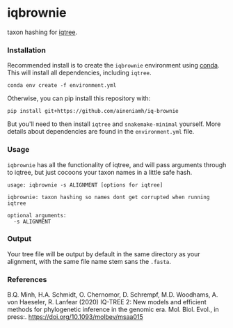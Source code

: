 # iqbrownie
taxon hashing for [iqtree](http://www.iqtree.org/). 

### Installation

Recommended install is to create the ``iqbrownie`` environment using [conda](https://docs.conda.io/en/latest/miniconda.html). This will install all dependencies, including ``iqtree``. 

```
conda env create -f environment.yml
```

Otherwise, you can pip install this repository with:

```
pip install git+https://github.com/aineniamh/iq-brownie
```

But you'll need to then install ``iqtree`` and ``snakemake-minimal`` yourself. More details about dependencies are found in the ``environment.yml`` file. 

### Usage

``iqbrownie`` has all the functionality of iqtree, and will pass arguments through to iqtree, but just cocoons your taxon names in a little safe hash. 

```
usage: iqbrownie -s ALIGNMENT [options for iqtree]

iqbrownie: taxon hashing so names dont get corrupted when running iqtree

optional arguments:
  -s ALIGNMENT
```

### Output

Your tree file will be output by default in the same directory as your alignment, with the same file name stem sans the ``.fasta``.

### References

B.Q. Minh, H.A. Schmidt, O. Chernomor, D. Schrempf, M.D. Woodhams, A. von Haeseler, R. Lanfear (2020) IQ-TREE 2: New models and efficient methods for phylogenetic inference in the genomic era. Mol. Biol. Evol., in press:. https://doi.org/10.1093/molbev/msaa015

